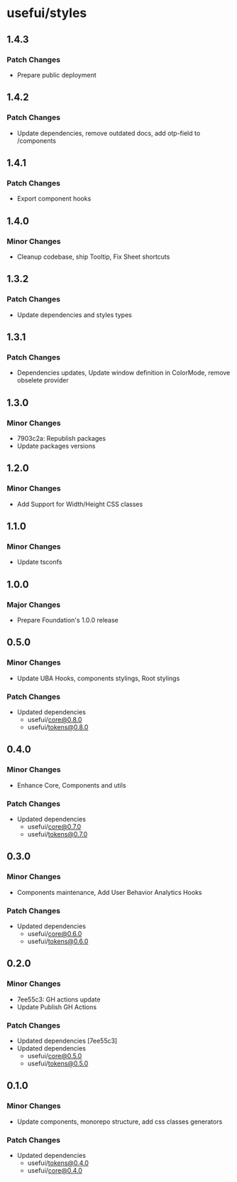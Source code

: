 # usefui/styles

## 1.4.3

### Patch Changes

- Prepare public deployment

## 1.4.2

### Patch Changes

- Update dependencies, remove outdated docs, add otp-field to /components

## 1.4.1

### Patch Changes

- Export component hooks

## 1.4.0

### Minor Changes

- Cleanup codebase, ship Tooltip, Fix Sheet shortcuts

## 1.3.2

### Patch Changes

- Update dependencies and styles types

## 1.3.1

### Patch Changes

- Dependencies updates, Update window definition in ColorMode, remove obselete provider

## 1.3.0

### Minor Changes

- 7903c2a: Republish packages
- Update packages versions

## 1.2.0

### Minor Changes

- Add Support for Width/Height CSS classes

## 1.1.0

### Minor Changes

- Update tsconfs

## 1.0.0

### Major Changes

- Prepare Foundation's 1.0.0 release

## 0.5.0

### Minor Changes

- Update UBA Hooks, components stylings, Root stylings

### Patch Changes

- Updated dependencies
  - usefui/core@0.8.0
  - usefui/tokens@0.8.0

## 0.4.0

### Minor Changes

- Enhance Core, Components and utils

### Patch Changes

- Updated dependencies
  - usefui/core@0.7.0
  - usefui/tokens@0.7.0

## 0.3.0

### Minor Changes

- Components maintenance, Add User Behavior Analytics Hooks

### Patch Changes

- Updated dependencies
  - usefui/core@0.6.0
  - usefui/tokens@0.6.0

## 0.2.0

### Minor Changes

- 7ee55c3: GH actions update
- Update Publish GH Actions

### Patch Changes

- Updated dependencies [7ee55c3]
- Updated dependencies
  - usefui/core@0.5.0
  - usefui/tokens@0.5.0

## 0.1.0

### Minor Changes

- Update components, monorepo structure, add css classes generators

### Patch Changes

- Updated dependencies
  - usefui/tokens@0.4.0
  - usefui/core@0.4.0

